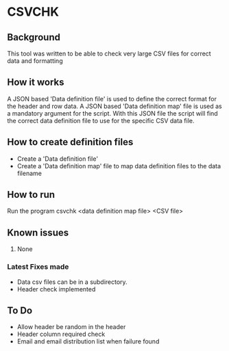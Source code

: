 # CSVCHK 

## Background

This tool was written to be able to check very large CSV files for correct data and formatting

## How it works

A JSON based 'Data definition file'  is used to define the correct format for the header and row data.
A JSON based 'Data definition map' file is used as a mandatory argument for the script. 
With this JSON file the script will find the correct data definition file to use for the specific CSV data file.
   
## How to create definition files

- Create a 'Data definition file'
- Create a 'Data definition map' file to map  data definition files to the data filename

## How to run

Run the program csvchk \<data definition map file\> \<CSV file\>


## Known issues

1. None

### Latest Fixes made

- Data csv files can be in a subdirectory.
- Header check implemented

## To Do

- Allow header be random in the header
- Header column required check
- Email  and email distribution list when failure found



 

 
